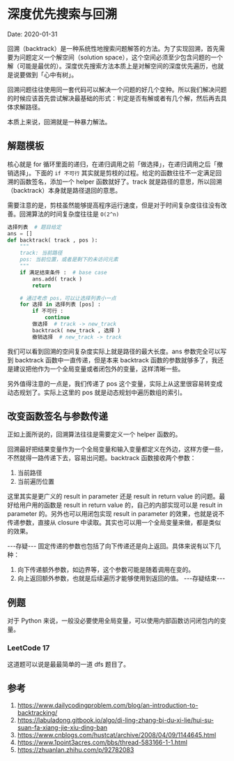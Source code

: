 # 深度优先搜索与回溯

Date: 2020-01-31

回溯（backtrack）是一种系统性地搜索问题解答的方法。为了实现回溯，首先需要为问题定义一个解空间（solution space），这个空间必须至少包含问题的一个解（可能是最优的）。深度优先搜索方法本质上是对解空间的深度优先遍历，也就是说要做到「心中有树」。

回溯问题往往使用同一套代码可以解决一个问题的好几个变种。所以我们解决问题的时候应该首先尝试解决最基础的形式：判定是否有解或者有几个解，然后再去具体求解路径。

本质上来说，回溯就是一种暴力解法。

## 解题模板

核心就是 for 循环里面的递归，在递归调用之前「做选择」，在递归调用之后「撤销选择」。下面的 `if 不可行` 其实就是剪枝的过程。给定的函数往往不一定满足回溯的函数签名，添加一个 helper 函数就好了。track 就是路径的意思，所以回溯（backtrack）本身就是路径退回的意思。

需要注意的是，剪枝虽然能够提高程序运行速度，但是对于时间复杂度往往没有改善。回溯算法的时间复杂度往往是 `O(2^n)`

```Python
选择列表  # 题目给定
ans = []
def backtrack( track , pos ):
    """
    track: 当前路径
    pos: 当前位置，或者是剩下的未访问元素
    """
    if 满足结束条件 :  # base case
        ans.add( track )
        return

    # 通过考虑 pos，可以让选择列表小一点
    for 选择 in 选择列表 [pos] :
        if 不可行 :
            continue
        做选择  # track -> new_track
        backtrack( new_track , 选择 )
        撤销选择  # new_track -> track
```

我们可以看到回溯的空间复杂度实际上就是路径的最大长度。ans 参数完全可以写到 backtrack 函数中一直传递，但是本来 backtrack 函数的参数就够多了，我还是建议把他作为一个全局变量或者闭包外的变量，这样清晰一些。

另外值得注意的一点是，我们传递了 pos 这个变量，实际上从这里很容易转变成动态规划了。实际上这里的 pos 就是动态规划中遍历数组的索引。

## 改变函数签名与参数传递

正如上面所说的，回溯算法往往是需要定义一个 helper 函数的。

回溯最好把结果变量作为一个全局变量和输入变量都定义在外边，这样方便一些，不然就得一路传递下去，容易出问题。backtrack 函数接收两个参数：

1. 当前路径
2. 当前遍历位置

这里其实是更广义的 result in parameter 还是 result in return value 的问题。最好给用户用的函数是 result in return value 的，自己的内部实现可以是 result in parameter 的。另外也可以用闭包实现 result in parameter 的效果，也就是说不传递参数，直接从 closure 中读取。其实也可以用一个全局变量来做，都是类似的效果。

---存疑---
固定传递的参数也包括了向下传递还是向上返回。具体来说有以下几种：

1. 向下传递额外参数，如边界等，这个参数可能是随着调用在变的。 
2. 向上返回额外参数，也就是后续遍历才能够使用到返回的值。
---存疑结束---

## 例题

对于 Python 来说，一般没必要使用全局变量，可以使用内部函数访问闭包内的变量。

### LeetCode 17

这道题可以说是最最简单的一道 dfs 题目了。 

## 参考

1. https://www.dailycodingproblem.com/blog/an-introduction-to-backtracking/
2. https://labuladong.gitbook.io/algo/di-ling-zhang-bi-du-xi-lie/hui-su-suan-fa-xiang-jie-xiu-ding-ban
3. https://www.cnblogs.com/hustcat/archive/2008/04/09/1144645.html
4. https://www.1point3acres.com/bbs/thread-583166-1-1.html
5. https://zhuanlan.zhihu.com/p/92782083